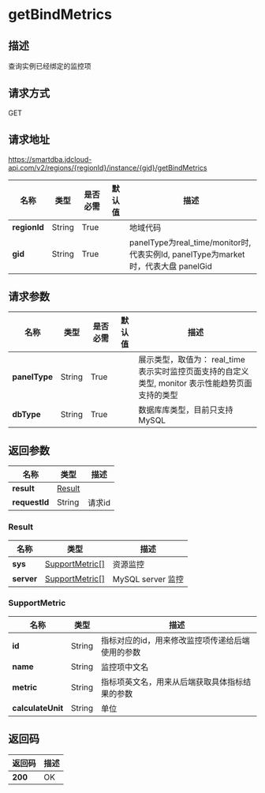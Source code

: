 # getBindMetrics


## 描述
查询实例已经绑定的监控项

## 请求方式
GET

## 请求地址
https://smartdba.jdcloud-api.com/v2/regions/{regionId}/instance/{gid}/getBindMetrics

|名称|类型|是否必需|默认值|描述|
|---|---|---|---|---|
|**regionId**|String|True| |地域代码|
|**gid**|String|True| |panelType为real_time/monitor时,代表实例Id, panelType为market时，代表大盘 panelGid|

## 请求参数
|名称|类型|是否必需|默认值|描述|
|---|---|---|---|---|
|**panelType**|String|True| |展示类型，取值为： real_time 表示实时监控页面支持的自定义类型, monitor 表示性能趋势页面支持的类型|
|**dbType**|String|True| |数据库库类型，目前只支持MySQL|


## 返回参数
|名称|类型|描述|
|---|---|---|
|**result**|[Result](#result)| |
|**requestId**|String|请求id|

### <div id="Result">Result</div>
|名称|类型|描述|
|---|---|---|
|**sys**|[SupportMetric[]](#supportmetric)|资源监控|
|**server**|[SupportMetric[]](#supportmetric)|MySQL server 监控|
### <div id="SupportMetric">SupportMetric</div>
|名称|类型|描述|
|---|---|---|
|**id**|String|指标对应的id，用来修改监控项传递给后端使用的参数|
|**name**|String|监控项中文名|
|**metric**|String|指标项英文名，用来从后端获取具体指标结果的参数|
|**calculateUnit**|String|单位|

## 返回码
|返回码|描述|
|---|---|
|**200**|OK|
